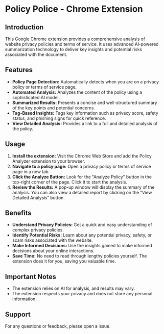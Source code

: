 # Policy Police - Chrome Extension

## Introduction

This Google Chrome extension provides a comprehensive analysis of website privacy policies and terms of service. It uses advanced AI-powered summarization technology to deliver key insights and potential risks associated with the document.

## Features

- **Policy Page Detection:** Automatically detects when you are on a privacy policy or terms of service page.
- **Automated Analysis:** Analyzes the content of the policy using a sophisticated AI model.
- **Summarized Results:** Presents a concise and well-structured summary of the key points and potential concerns.
- **Tag-Based Insights:** Tags key information such as privacy score, safety status, and phishing signs for quick reference.
- **View Detailed Analysis:** Provides a link to a full and detailed analysis of the policy.

## Usage

1. **Install the extension:** Visit the Chrome Web Store and add the Policy Analyzer extension to your browser.
2. **Navigate to a policy page:** Open a privacy policy or terms of service page in a new tab.
3. **Click the Analyze Button:** Look for the "Analyze Policy" button in the top-right corner of the page. Click it to start the analysis.
4. **Review the Results:** A pop-up window will display the summary of the analysis. You can also view a detailed report by clicking on the "View Detailed Analysis" button.

## Benefits

- **Understand Privacy Policies:** Get a quick and easy understanding of complex privacy policies.
- **Identify Potential Risks:** Learn about any potential privacy, safety, or scam risks associated with the website.
- **Make Informed Decisions:** Use the insights gained to make informed decisions about your online interactions.
- **Save Time:** No need to read through lengthy policies yourself. The extension does it for you, saving you valuable time.

## Important Notes

- The extension relies on AI for analysis, and results may vary.
- The extension respects your privacy and does not store any personal information.

## Support

For any questions or feedback, please open a issue.

